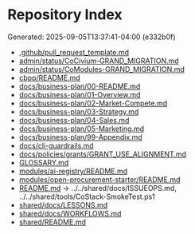 # Repository Index

Generated: 2025-09-05T13:37:41-04:00 (e332b0f)

* [.github/pull_request_template.md](../../.github/pull_request_template.md)
* [admin/status/CoCivium-GRAND_MIGRATION.md](../../admin/status/CoCivium-GRAND_MIGRATION.md)
* [admin/status/CoModules-GRAND_MIGRATION.md](../../admin/status/CoModules-GRAND_MIGRATION.md)
* [cbpp/README.md](../../cbpp/README.md)
* [docs/business-plan/00-README.md](../business-plan/00-README.md)
* [docs/business-plan/01-Overview.md](../business-plan/01-Overview.md)
* [docs/business-plan/02-Market-Compete.md](../business-plan/02-Market-Compete.md)
* [docs/business-plan/03-Strategy.md](../business-plan/03-Strategy.md)
* [docs/business-plan/04-Sales.md](../business-plan/04-Sales.md)
* [docs/business-plan/05-Marketing.md](../business-plan/05-Marketing.md)
* [docs/business-plan/99-Appendix.md](../business-plan/99-Appendix.md)
* [docs/cli-guardrails.md](../cli-guardrails.md)
* [docs/policies/grants/GRANT_USE_ALIGNMENT.md](../policies/grants/GRANT_USE_ALIGNMENT.md)
* [GLOSSARY.md](../../GLOSSARY.md)
* [modules/ai-registry/README.md](../../modules/ai-registry/README.md)
* [modules/open-procurement-starter/README.md](../../modules/open-procurement-starter/README.md)
* [README.md](../../README.md) → ../../shared/docs/ISSUEOPS.md, ../../shared/tools/CoStack-SmokeTest.ps1
* [shared/docs/LESSONS.md](../../shared/docs/LESSONS.md)
* [shared/docs/WORKFLOWS.md](../../shared/docs/WORKFLOWS.md)
* [shared/README.md](../../shared/README.md)

